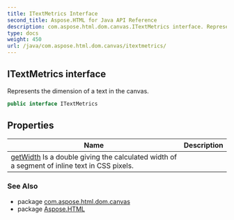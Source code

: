 ```yaml
---
title: ITextMetrics Interface
second_title: Aspose.HTML for Java API Reference
description: com.aspose.html.dom.canvas.ITextMetrics interface. Represents the dimension of a text in the canvas
type: docs
weight: 450
url: /java/com.aspose.html.dom.canvas/itextmetrics/
---
```

## ITextMetrics interface

Represents the dimension of a text in the canvas.

```java
public interface ITextMetrics
```

## Properties

| Name | Description |
| --- | --- |
| [getWidth](../../com.aspose.html.dom.canvas/itextmetrics/width/) Is a double giving the calculated width of a segment of inline text in CSS pixels. |

### See Also

* package [com.aspose.html.dom.canvas](../../com.aspose.html.dom.canvas/)
* package [Aspose.HTML](../../)
